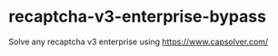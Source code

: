# recaptcha-v3-enterprise-bypass
Solve any recaptcha v3 enterprise using https://www.capsolver.com/



                                                                                                                                               